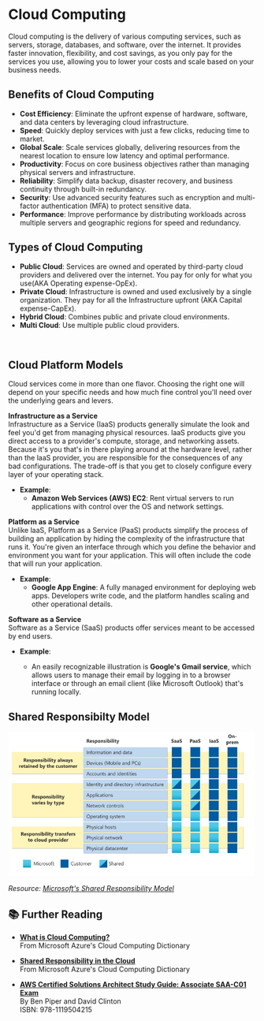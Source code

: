 # Cloud Computing

Cloud computing is the delivery of various computing services, such as servers, storage, databases, and software, over the internet. It provides faster innovation, flexibility, and cost savings, as you only pay for the services you use, allowing you to lower your costs and scale based on your business needs.

## Benefits of Cloud Computing

- **Cost Efficiency**: Eliminate the upfront expense of hardware, software, and data centers by leveraging cloud infrastructure.
- **Speed**: Quickly deploy services with just a few clicks, reducing time to market.
- **Global Scale**: Scale services globally, delivering resources from the nearest location to ensure low latency and optimal performance.
- **Productivity**: Focus on core business objectives rather than managing physical servers and infrastructure.
- **Reliability**: Simplify data backup, disaster recovery, and business continuity through built-in redundancy.
- **Security**: Use advanced security features such as encryption and multi-factor authentication (MFA) to protect sensitive data.
- **Performance**: Improve performance by distributing workloads across multiple servers and geographic regions for speed and redundancy.

## Types of Cloud Computing

- **Public Cloud**: Services are owned and operated by third-party cloud providers and delivered over the internet. You pay for only for what you use(AKA Operating expense-OpEx).
- **Private Cloud**: Infrastructure is owned and used exclusively by a single organization. They pay for all the Infrastructure upfront (AKA Capital expense-CapEx).
- **Hybrid Cloud**: Combines public and private cloud environments.
- **Multi Cloud**: Use multiple public cloud providers.

</br>

## Cloud Platform Models

Cloud services come in more than one flavor. Choosing the right one will depend on your specific needs and how much fine control you'll need over the underlying gears and levers.

**Infrastructure as a Service**  
Infrastructure as a Service (IaaS) products generally simulate the look and feel you'd get from managing physical resources. laaS products give you direct access to a provider's compute, storage, and networking assets. Because it's you that's in there playing around at the hardware level, rather than the laaS provider, you are responsible for the consequences of any bad configurations. The trade-off is that you get to closely configure every layer of your operating stack.

- **Example**:
  - **Amazon Web Services (AWS) EC2**: Rent virtual servers to run applications with control over the OS and network settings.

**Platform as a Service**  
Unlike laaS, Platform as a Service (PaaS) products simplify the process of building an application by hiding the complexity of the infrastructure that runs it. You're given an interface through which you define the behavior and environment you want for your application.
This will often include the code that will run your application.

- **Example**:
  - **Google App Engine**: A fully managed environment for deploying web apps. Developers write code, and the platform handles scaling and other operational details.

**Software as a Service**  
Software as a Service (SaaS) products offer services meant to be accessed by end users.

- **Example**:

  - An easily recognizable illustration is **Google's Gmail service**, which allows users to manage their email by logging in to a browser interface or through an email client (like Microsoft Outlook) that's running locally.

## Shared Responsibilty Model

<img src="sharedResponsibility.png" alt="alt text" width="500"/>

_Resource: [Microsoft's Shared Responsibility Model](https://learn.microsoft.com/en-us/azure/security/fundamentals/shared-responsibility)_

## 📚 Further Reading

- **[What is Cloud Computing?](https://azure.microsoft.com/en-us/resources/cloud-computing-dictionary/what-is-cloud-computing#:~:text=Simply%20put%2C%20cloud%20computing%20is,resources%2C%20and%20economies%20of%20scale.)**  
  From Microsoft Azure's Cloud Computing Dictionary

- **[Shared Responsibility in the Cloud](https://learn.microsoft.com/en-us/azure/security/fundamentals/shared-responsibility)**  
  From Microsoft Azure's Cloud Computing Dictionary

- **[AWS Certified Solutions Architect Study Guide: Associate SAA-C01 Exam](https://www.amazon.com/dp/111950421X)**  
  By Ben Piper and David Clinton  
  ISBN: 978-1119504215
